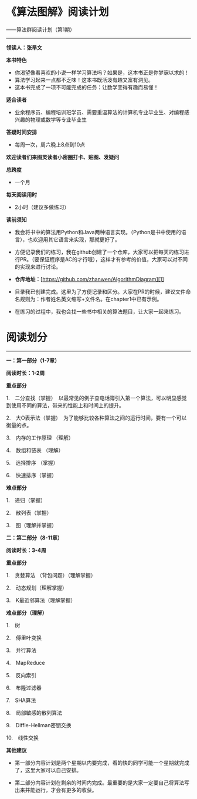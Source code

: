 

# 《算法图解》阅读计划
——算法群阅读计划（第1期） 


----------


**领读人：张旱文**

**本书特色**　　

 - 你渴望像看喜欢的小说一样学习算法吗？如果是，这本书正是你梦寐以求的！
 - 算法学习起来一点都不乏味！这本书既活泼有趣又富有洞见。
 - 这本书完成了一项不可能完成的任务：让数学变得有趣而易懂！　　
 　　

**适合读者**  
 - 业余程序员、编程培训班学员、需要重温算法的计算机专业毕业生、对编程感兴趣的物理或数学等专业毕业生

**答疑时间安排**  

 - 每周一次，周六晚上8点到10点

**欢迎读者们来图灵读者小密圈打卡、贴图、发疑问**

**总跨度**　　
 - 一个月  　
	 
**每天阅读用时**　　
 - 2小时（建议多做练习）　　

**读前须知** 　　

 - 我会将书中的算法用Python和Java两种语言实现。（Python是书中使用的语言），也欢迎用其它语言来实现，那就更好了。  
  
 - 方便记录我们的练习，我在github创建了一个仓库，大家可以把每天的练习进行PR。（要保证程序是AC的才行哦），这样才有参考的价值，大家可以对不同的实现来进行讨论。  
  
 - **仓库地址：**[https://github.com/zhanwen/AlgorithmDiagram][1]  
  
 - 目录我已创建完成。这里为了方便记录和区分。大家在PR的时候，建议文件命名规则为：作者姓名英文缩写+文件名。在chapter1中已有示例。   
  
 - 在练习的过程中，我也会找一些书中相关的算法题目，让大家一起来练习。

# 阅读划分


----------


**一：第一部分（1-7章）**  

**阅读时长：1-2周**    

**重点部分**    


1.　二分查找（掌握）　以最常见的例子查电话簿引入第一个算法，可以明显感觉到使用不同的算法，带来的性能上和时间上的提升。  

2.　大O表示法（掌握）　为了能够比较各种算法之间的运行时间，要有一个可以衡量的点。  

3.　内存的工作原理 （理解）  

4.　数组和链表 （理解）  

5.　选择排序 （掌握）  

6.　快速排序（掌握）  


**难点部分**    

1.　递归（掌握）  

2.　散列表（掌握）  

3.　图（理解并掌握）  


**二：第二部分（8-11章）**  

**阅读时长：3-4周**    

**重点部分**    

1.　贪婪算法 （背包问题）（理解掌握）  

2.　动态规划（理解掌握）  

3.　K最近邻算法（理解掌握）
  
  
**难点部分（理解）**    

1.　树  

2.　傅里叶变换   

3.　并行算法  

4.　MapReduce  

5.　反向索引  

6.　布隆过滤器  

7.　SHA算法  

8.　局部敏感的散列算法  

9.　Diffie-Hellman密钥交换  

10.　线性交换
  
**其他建议**    

 - 第一部分内容计划是两个星期以内要完成，看的快的同学可能一个星期就完成了，这里大家可以自己安排。  
  
 - 第二部分内容计划在剩余的时间内完成。最重要的是大家一定要自己将算法写出来并能运行，才会有更多的收获。
  
  


  [1]: https://github.com/zhanwen/AlgorithmDiagram
